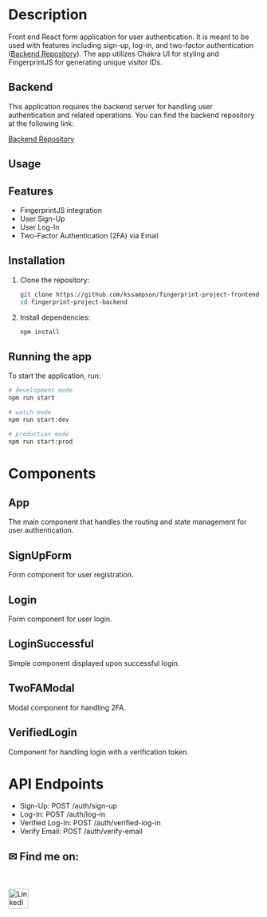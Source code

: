 # Description

Front end React form application for user authentication. It is meant to be used with features including sign-up, log-in, and two-factor authentication ([Backend Repository](https://github.com/kssampson/fingerprint-project-backend.git)). The app utilizes Chakra UI for styling and FingerprintJS for generating unique visitor IDs.

## Backend

This application requires the backend server for handling user authentication and related operations. You can find the backend repository at the following link:

[Backend Repository](https://github.com/kssampson/fingerprint-project-backend.git)

## Usage

## Features
- FingerprintJS integration
- User Sign-Up
- User Log-In
- Two-Factor Authentication (2FA) via Email

## Installation

1. Clone the repository:
    ```bash
    git clone https://github.com/kssampson/fingerprint-project-frontend.git
    cd fingerprint-project-backend
    ```

2. Install dependencies:
    ```bash
    npm install
    ```

## Running the app

To start the application, run:

```bash
# development mode
npm run start

# watch mode
npm run start:dev

# production mode
npm run start:prod
```

# Components
## App
The main component that handles the routing and state management for user authentication.

## SignUpForm
Form component for user registration.

## Login
Form component for user login.

## LoginSuccessful
Simple component displayed upon successful login.

## TwoFAModal
Modal component for handling 2FA.

## VerifiedLogin
Component for handling login with a verification token.

# API Endpoints
- Sign-Up: POST /auth/sign-up
- Log-In: POST /auth/log-in
- Verified Log-In: POST /auth/verified-log-in
- Verify Email: POST /auth/verify-email


## ✉ Find me on:
<br />
<p align="left">
 <a href="https://www.linkedin.com/in/sampsonkyle/" target="_blank" rel="noopener noreferrer">
  <img src="https://skillicons.dev/icons?i=linkedin" alt="LinkedIn" height="40" style="vertical-align:top; margin:4px 10px 4px 0;">
 </a>
</p>
